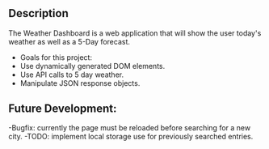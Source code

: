 # <Weather Dashboard>

## Description

The Weather Dashboard is a web application that will show the user today's weather as well as a 5-Day forecast.

- Goals for this project:
- Use dynamically generated DOM elements.
- Use API calls to 5 day weather.
- Manipulate JSON response objects.

## Future Development:
-Bugfix: currently the page must be reloaded before searching for a new city.
-TODO: implement local storage use for previously searched entries.

